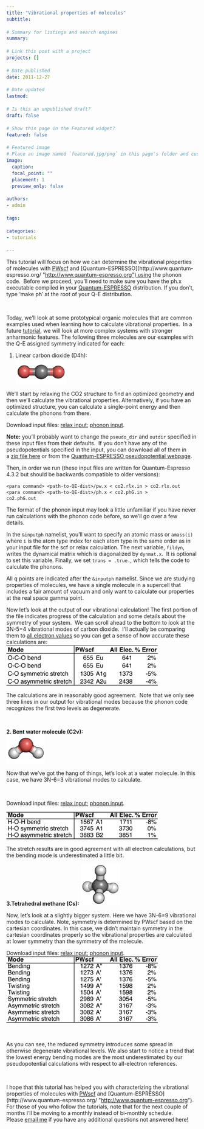 ```yaml
---
title: "Vibrational properties of molecules"
subtitle: 

# Summary for listings and search engines
summary: 

# Link this post with a project
projects: []

# Date published
date: 2011-12-27

# Date updated
lastmod: 

# Is this an unpublished draft?
draft: false

# Show this page in the Featured widget?
featured: false

# Featured image
# Place an image named `featured.jpg/png` in this page's folder and customize its options here.
image:
  caption: 
  focal_point: ""
  placement: 1
  preview_only: false

authors:
- admin

tags:

categories:
- tutorials

---
```

This tutorial will focus on how we can determine the vibrational properties of molecules with [PWscf](http://www.pwscf.org/ "http://www.pwscf.org") and [Quantum-ESPRESSO](http://www.quantum-espresso.org/ "http://www.quantum-espresso.org") using the phonon code.  Before we proceed, you’ll need to make sure you have the ph.x executable compiled in your [Quantum-ESPRESSO](http://www.quantum-espresso.org/ "http://www.quantum-espresso.org") distribution. If you don’t, type ‘make ph’ at the root of your Q-E distribution. 


 


Today, we’ll look at some prototypical organic molecules that are common examples used when learning how to calculate vibrational properties.  In a future [tutorial](../ "Tutorials"), we will look at more complex systems with stronger anharmonic features. The following three molecules are our examples with the Q-E assigned symmetry indicated for each: 

1. Linear carbon dioxide (D4h):  
![](co2-molecule2.png)

We’ll start by relaxing the CO2 structure to find an optimized geometry and then we’ll calculate the vibrational properties. Alternatively, if you have an optimized structure, you can calculate a single-point energy and then calculate the phonons from there.


Download input files: [relax input](co2.rlx.in "relax input"); [phonon input](co2.phG.in "phonon input").

**Note:** you’ll probably want to change the `pseudo_dir` and `outdir` specified in these input files from their defaults.  If you don’t have any of the pseudopotentials specified in the input, you can download all of them in a [zip file here](pseudos.zip "pseudos zip file") or from the [Quantum-ESPRESSO pseudopotential webpage](http://www.quantum-espresso.org/pseudopotentials/ "Q-E pseudopotentials").

Then, in order we run (these input files are written for Quantum-Espresso 4.3.2 but should be backwards compatible to older versions):

```
<para command> <path-to-QE-dist>/pw.x < co2.rlx.in > co2.rlx.out
<para command> <path-to-QE-dist>/ph.x < co2.phG.in > co2.phG.out           
```

The format of the phonon input may look a little unfamiliar if you have never run calculations with the phonon code before, so we’ll go over a few details. 

In the `&inputph` namelist, you’ll want to specify an atomic mass or `amass(i)` where `i` is the atom type index for each atom type in the same order as in your input file for the scf or relax calculation. The next variable, `fildyn`, writes the dynamical matrix which is diagonalized by `dynmat.x`.  It is optional to set this variable. Finally, we set `trans = .true.`, which tells the code to calculate the phonons.


All q points are indicated after the `&inputph` namelist. Since we are studying properties of molecules, we have a single molecule in a supercell that includes a fair amount of vacuum and only want to calculate our properties at the real space gamma point. 

Now let’s look at the output of our vibrational calculation! The first portion of the file indicates progress of the calculation and some details about the symmetry of your system.  We can scroll ahead to the bottom to look at the 3N-5=4 vibrational modes of carbon dioxide.  I’ll actually be comparing them to [all electron values](http://www.chemtube3d.com/vibrationsCO2.htm "http://www.chemtube3d.com/vibrationsCO2.htm") so you can get a sense of how accurate these calculations are:
![](tableco2.jpg)

The calculations are in reasonably good agreement.  Note that we only see three lines in our output for vibrational modes because the phonon code recognizes the first two levels as degenerate.


 


**2. Bent water molecule (C2v):**  
![](h2o-molecule2.png)

Now that we’ve got the hang of things, let’s look at a water molecule. In this case, we have 3N-6=3 vibrational modes to calculate.


 

Download input files: [relax input](h2o.rlx.in "relax input"); [phonon input](h2o.phG.in "phonon input").



![](tableh2o.jpg)


The stretch results are in good agreement with all electron calculations, but the bending mode is underestimated a little bit.



**3.Tetrahedral methane (Cs):** 
![](droppedImage-3.png)

Now, let’s look at a slightly bigger system. Here we have 3N-6=9 vibrational modes to calculate. Note, symmetry is determined by PWscf based on the cartesian coordinates. In this case, we didn’t maintain symmetry in the cartesian coordinates properly so the vibrational properties are calculated at lower symmetry than the symmetry of the molecule.


Download input files: [relax input](ch4.rlx.in "relax input"); [phonon input](ch4.phG.in "phonon input").
![](table-ch4.jpg)

 


As you can see, the reduced symmetry introduces some spread in otherwise degenerate vibrational levels. We also start to notice a trend that the lowest energy bending modes are the most underestimated by our pseudopotential calculations with respect to all-electron references.


 


I hope that this tutorial has helped you with characterizing the vibrational properties of molecules with [PWscf](http://www.pwscf.org/ "http://www.pwscf.org") and [Quantum-ESPRESSO](http://www.quantum-espresso.org/ "http://www.quantum-espresso.org"). For those of you who follow the tutorials, note that for the next couple of months I’ll be moving to a monthly instead of bi-monthly schedule. Please [email me](mailto:hjkulik@mit.edu?subject=Questions%20about%20vibrational%20properties%20tutorials "mailto:hjkulik@mit.edu?subject=Questions about vibrational properties tutorials") if you have any additional questions not answered here!


